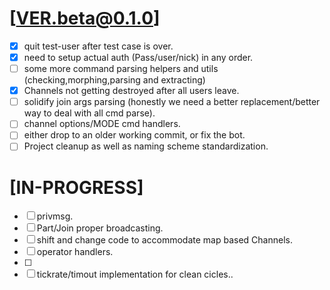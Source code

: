 

# [VER.beta@0.1.0]

- [X] quit test-user after test case is over.
- [X] need to setup actual auth (Pass/user/nick) in any order.
- [ ] some more command parsing helpers and utils (checking,morphing,parsing and extracting)
- [X] Channels not getting destroyed after all users leave.
- [ ] solidify join args parsing (honestly we need a better replacement/better way to deal with all cmd parse).
- [ ] channel options/MODE cmd handlers.
- [ ] either drop to an older working commit, or fix the bot.
- [ ] Project cleanup as well as naming scheme standardization.

# [IN-PROGRESS]

- [ ] privmsg.
- [ ] Part/Join proper broadcasting.
- [ ] shift and change code to accommodate map based Channels.
- [ ] operator handlers.
- [ ] 
- [ ] tickrate/timout implementation for clean cicles..
